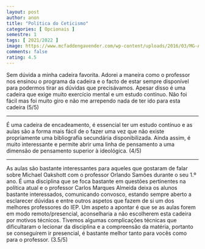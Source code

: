 ```yaml
---
layout: post
author: anon
title: "Política do Ceticismo"
categories: [ Opcionais ]
semestre: 1
tags: [ 2021/2022 ]
image: https://www.mcfaddengavender.com/wp-content/uploads/2016/03/MG-AudienceSkepticism.jpg
comments: false
rating: 4.5
---
```


Sem dúvida a minha cadeira favorita. Adorei a maneira como o professor nos ensinou o programa da cadeira e o facto de estar sempre disponível para podermos tirar as dúvidas que precisávamos. Apesar disso é uma cadeira que exige muito exercício mental e um estudo contínuo. Não foi fácil mas foi muito giro e não me arrependo nada de ter ido para  esta cadeira (5/5)

---

É uma cadeira de encadeamento, é essencial ter um estudo contínuo e as aulas são a forma mais fácil de o fazer uma vez que não existe propriamente uma bibliografia secundária disponibilizada. Ainda assim, é muito interessante e permite abrir uma linha de pensamento a uma dimensão de pensamento superior à ideológica. (4/5)

---

As aulas são bastante interessantes para aqueles que gostaram de falar sobre Michael Oakshott com o professor Orlando Samões durante o seu 1.º ano. É uma disciplina que se foca bastante em questões pertinentes na política atual e o professor Carlos Marques Almeida deixa os alunos bastante interessados, comunicando convosco, estando sempre aberto a esclarecer dúvidas e entre outros aspetos que fazem  de si um dos melhores professores do IEP.
Um aspeto a apontar é que se as aulas forem em modo remoto/presencial, aconselharia a não escolherem esta cadeira por motivos técnicos. Tivemos algumas complicações técnicas que dificultaram o lecionar da disciplina e a compreensão da matéria, portanto se conseguirem ir presencial, é bastante melhor tanto para vocês como para o professor. (3.5/5)
